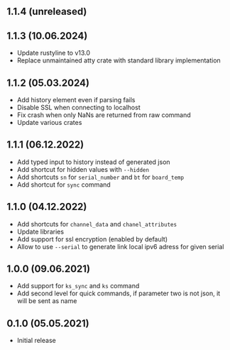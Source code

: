 ## 1.1.4 (unreleased)

## 1.1.3 (10.06.2024)
- Update rustyline to v13.0
- Replace unmaintained atty crate with standard library implementation

## 1.1.2 (05.03.2024)
- Add history element even if parsing fails
- Disable SSL when connecting to localhost
- Fix crash when only NaNs are returned from raw command
- Update various crates

## 1.1.1 (06.12.2022)
- Add typed input to history instead of generated json
- Add shortcut for hidden values with `--hidden`
- Add shortcuts `sn` for `serial_number` and `bt` for `board_temp`
- Add shortcut for `sync` command

## 1.1.0 (04.12.2022)
- Add shortcuts for `channel_data` and `chanel_attributes`
- Update libraries
- Add support for ssl encryption (enabled by default)
- Allow to use `--serial` to generate link local ipv6 adress for given serial

## 1.0.0 (09.06.2021)
- Add support for `ks_sync` and `ks` command
- Add second level for quick commands, if parameter two is not json, it will be sent as name

## 0.1.0 (05.05.2021)
- Initial release